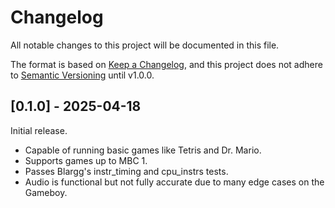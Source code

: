 # Changelog

All notable changes to this project will be documented in this file.

The format is based on [Keep a Changelog](https://keepachangelog.com/en/1.0.0/),
and this project does not adhere to [Semantic Versioning](https://semver.org/spec/v2.0.0.html) until v1.0.0.

## [0.1.0] - 2025-04-18

Initial release.

- Capable of running basic games like Tetris and Dr. Mario.
- Supports games up to MBC 1.
- Passes Blargg's instr_timing and cpu_instrs tests.
- Audio is functional but not fully accurate due to many edge cases on the Gameboy.
